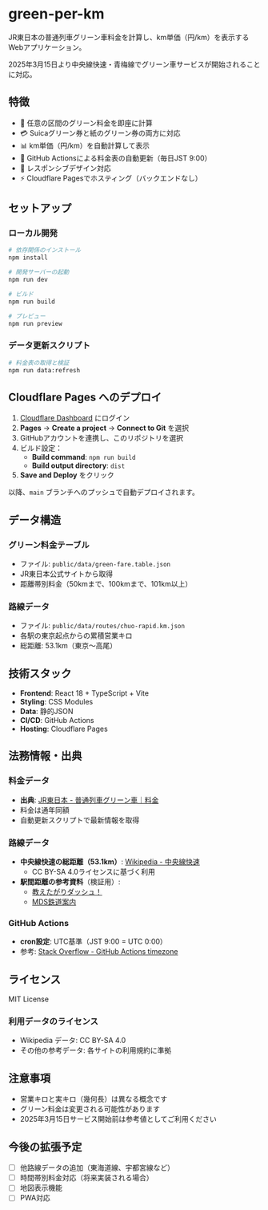 # green-per-km

JR東日本の普通列車グリーン車料金を計算し、km単価（円/km）を表示するWebアプリケーション。

2025年3月15日より中央線快速・青梅線でグリーン車サービスが開始されることに対応。

## 特徴

- 🚃 任意の区間のグリーン料金を即座に計算
- 💳 Suicaグリーン券と紙のグリーン券の両方に対応
- 📊 km単価（円/km）を自動計算して表示
- 🔄 GitHub Actionsによる料金表の自動更新（毎日JST 9:00）
- 📱 レスポンシブデザイン対応
- ⚡ Cloudflare Pagesでホスティング（バックエンドなし）

## セットアップ

### ローカル開発

```bash
# 依存関係のインストール
npm install

# 開発サーバーの起動
npm run dev

# ビルド
npm run build

# プレビュー
npm run preview
```

### データ更新スクリプト

```bash
# 料金表の取得と検証
npm run data:refresh
```

## Cloudflare Pages へのデプロイ

1. [Cloudflare Dashboard](https://dash.cloudflare.com/) にログイン
2. **Pages** → **Create a project** → **Connect to Git** を選択
3. GitHubアカウントを連携し、このリポジトリを選択
4. ビルド設定：
   - **Build command**: `npm run build`
   - **Build output directory**: `dist`
5. **Save and Deploy** をクリック

以降、`main` ブランチへのプッシュで自動デプロイされます。

## データ構造

### グリーン料金テーブル
- ファイル: `public/data/green-fare.table.json`
- JR東日本公式サイトから取得
- 距離帯別料金（50kmまで、100kmまで、101km以上）

### 路線データ
- ファイル: `public/data/routes/chuo-rapid.km.json`
- 各駅の東京起点からの累積営業キロ
- 総距離: 53.1km（東京〜高尾）

## 技術スタック

- **Frontend**: React 18 + TypeScript + Vite
- **Styling**: CSS Modules
- **Data**: 静的JSON
- **CI/CD**: GitHub Actions
- **Hosting**: Cloudflare Pages

## 法務情報・出典

### 料金データ
- **出典**: [JR東日本 - 普通列車グリーン車｜料金](https://www.jreast.co.jp/railway/train/green/charge/)
- 料金は通年同額
- 自動更新スクリプトで最新情報を取得

### 路線データ
- **中央線快速の総距離（53.1km）**: [Wikipedia - 中央線快速](https://ja.wikipedia.org/wiki/中央線快速)
  - CC BY-SA 4.0ライセンスに基づく利用
- **駅間距離の参考資料**（検証用）:
  - [教えたがりダッシュ！](https://dash-dash-dash.jp/archives/58434.html)
  - [MDS鉄道案内](https://www.mds.gr.jp/~jp3nfp/station/list/jr/chuou.html)

### GitHub Actions
- **cron設定**: UTC基準（JST 9:00 = UTC 0:00）
- 参考: [Stack Overflow - GitHub Actions timezone](https://stackoverflow.com/questions/63761794/github-action-scheduled-cron-job-not-running-on-time)

## ライセンス

MIT License

### 利用データのライセンス

- Wikipedia データ: CC BY-SA 4.0
- その他の参考データ: 各サイトの利用規約に準拠

## 注意事項

- 営業キロと実キロ（幾何長）は異なる概念です
- グリーン料金は変更される可能性があります
- 2025年3月15日サービス開始前は参考値としてご利用ください

## 今後の拡張予定

- [ ] 他路線データの追加（東海道線、宇都宮線など）
- [ ] 時間帯別料金対応（将来実装される場合）
- [ ] 地図表示機能
- [ ] PWA対応